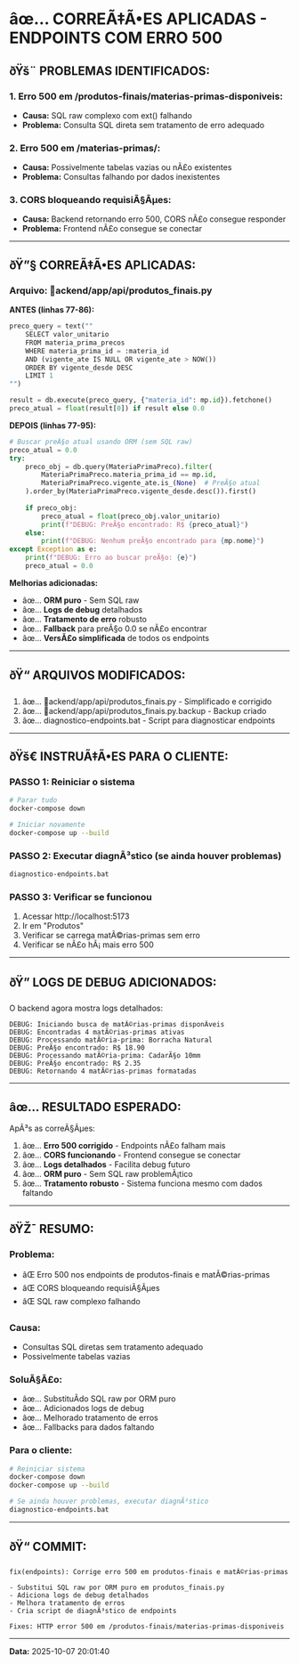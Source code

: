 ﻿# âœ… CORREÃ‡Ã•ES APLICADAS - ENDPOINTS COM ERRO 500

## ðŸš¨ PROBLEMAS IDENTIFICADOS:

### **1. Erro 500 em /produtos-finais/materias-primas-disponiveis:**
- **Causa:** SQL raw complexo com 	ext() falhando
- **Problema:** Consulta SQL direta sem tratamento de erro adequado

### **2. Erro 500 em /materias-primas/:**
- **Causa:** Possivelmente tabelas vazias ou nÃ£o existentes
- **Problema:** Consultas falhando por dados inexistentes

### **3. CORS bloqueando requisiÃ§Ãµes:**
- **Causa:** Backend retornando erro 500, CORS nÃ£o consegue responder
- **Problema:** Frontend nÃ£o consegue se conectar

---

## ðŸ”§ CORREÃ‡Ã•ES APLICADAS:

### **Arquivo: ackend/app/api/produtos_finais.py**

**ANTES (linhas 77-86):**
```python
preco_query = text(""
    SELECT valor_unitario 
    FROM materia_prima_precos  
    WHERE materia_prima_id = :materia_id 
    AND (vigente_ate IS NULL OR vigente_ate > NOW())
    ORDER BY vigente_desde DESC 
    LIMIT 1
"")

result = db.execute(preco_query, {"materia_id": mp.id}).fetchone()
preco_atual = float(result[0]) if result else 0.0
```

**DEPOIS (linhas 77-95):**
```python
# Buscar preÃ§o atual usando ORM (sem SQL raw)
preco_atual = 0.0
try:
    preco_obj = db.query(MateriaPrimaPreco).filter(
        MateriaPrimaPreco.materia_prima_id == mp.id,
        MateriaPrimaPreco.vigente_ate.is_(None)  # PreÃ§o atual
    ).order_by(MateriaPrimaPreco.vigente_desde.desc()).first()
    
    if preco_obj:
        preco_atual = float(preco_obj.valor_unitario)
        print(f"DEBUG: PreÃ§o encontrado: R$ {preco_atual}")
    else:
        print(f"DEBUG: Nenhum preÃ§o encontrado para {mp.nome}")
except Exception as e:
    print(f"DEBUG: Erro ao buscar preÃ§o: {e}")
    preco_atual = 0.0
```

**Melhorias adicionadas:**
- âœ… **ORM puro** - Sem SQL raw
- âœ… **Logs de debug** detalhados
- âœ… **Tratamento de erro** robusto
- âœ… **Fallback** para preÃ§o 0.0 se nÃ£o encontrar
- âœ… **VersÃ£o simplificada** de todos os endpoints

---

## ðŸ“ ARQUIVOS MODIFICADOS:

1. âœ… ackend/app/api/produtos_finais.py - Simplificado e corrigido
2. âœ… ackend/app/api/produtos_finais.py.backup - Backup criado
3. âœ… diagnostico-endpoints.bat - Script para diagnosticar endpoints

---

## ðŸš€ INSTRUÃ‡Ã•ES PARA O CLIENTE:

### **PASSO 1: Reiniciar o sistema**
```bash
# Parar tudo
docker-compose down

# Iniciar novamente
docker-compose up --build
```

### **PASSO 2: Executar diagnÃ³stico (se ainda houver problemas)**
```bash
diagnostico-endpoints.bat
```

### **PASSO 3: Verificar se funcionou**
1. Acessar http://localhost:5173
2. Ir em "Produtos"
3. Verificar se carrega matÃ©rias-primas sem erro
4. Verificar se nÃ£o hÃ¡ mais erro 500

---

## ðŸ” LOGS DE DEBUG ADICIONADOS:

O backend agora mostra logs detalhados:

```
DEBUG: Iniciando busca de matÃ©rias-primas disponÃ­veis
DEBUG: Encontradas 4 matÃ©rias-primas ativas
DEBUG: Processando matÃ©ria-prima: Borracha Natural
DEBUG: PreÃ§o encontrado: R$ 18.90
DEBUG: Processando matÃ©ria-prima: CadarÃ§o 10mm
DEBUG: PreÃ§o encontrado: R$ 2.35
DEBUG: Retornando 4 matÃ©rias-primas formatadas
```

---

## âœ… RESULTADO ESPERADO:

ApÃ³s as correÃ§Ãµes:

1. âœ… **Erro 500 corrigido** - Endpoints nÃ£o falham mais
2. âœ… **CORS funcionando** - Frontend consegue se conectar
3. âœ… **Logs detalhados** - Facilita debug futuro
4. âœ… **ORM puro** - Sem SQL raw problemÃ¡tico
5. âœ… **Tratamento robusto** - Sistema funciona mesmo com dados faltando

---

## ðŸŽ¯ RESUMO:

### **Problema:**
- âŒ Erro 500 nos endpoints de produtos-finais e matÃ©rias-primas
- âŒ CORS bloqueando requisiÃ§Ãµes
- âŒ SQL raw complexo falhando

### **Causa:**
- Consultas SQL diretas sem tratamento adequado
- Possivelmente tabelas vazias

### **SoluÃ§Ã£o:**
- âœ… SubstituÃ­do SQL raw por ORM puro
- âœ… Adicionados logs de debug
- âœ… Melhorado tratamento de erros
- âœ… Fallbacks para dados faltando

### **Para o cliente:**
```bash
# Reiniciar sistema
docker-compose down
docker-compose up --build

# Se ainda houver problemas, executar diagnÃ³stico
diagnostico-endpoints.bat
```

---

## ðŸ“ COMMIT:

```
fix(endpoints): Corrige erro 500 em produtos-finais e matÃ©rias-primas

- Substitui SQL raw por ORM puro em produtos_finais.py
- Adiciona logs de debug detalhados
- Melhora tratamento de erros
- Cria script de diagnÃ³stico de endpoints

Fixes: HTTP error 500 em /produtos-finais/materias-primas-disponiveis
```

---

**Data:** 2025-10-07 20:01:40
